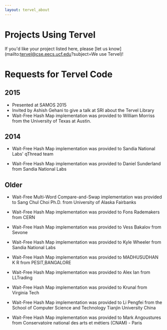 ```yaml
---
layout: tervel_about
---
```


# Projects Using Tervel

If you'd like your project listed here, please
[let us know](mailto:tervel@cse.eecs.ucf.edu?subject=We use Tervel)!


# Requests for Tervel Code

## 2015


- Presented at SAMOS 2015
- Invited by Ashish Gehani to give a talk at SRI about the Tervel Library
- Wait-Free Hash Map implementation was provided to William Morriss from the University of Texas at Austin.

## 2014


- Wait-Free Hash Map implementation was provided to Sandia National Labs' qThread team

- Wait-Free Hash Map implementation was provided to Daniel Sunderland from Sandia National Labs

## Older


- Wait-Free Multi-Word Compare-and-Swap implementation was provided to Sang Chul Choi Ph.D. from University of Alaska Fairbanks

- Wait-Free Hash Map implementation was provided to Fons Rademakers from CERN

- Wait-Free Hash Map implementation was provided to Vess Bakalov from Sevone

- Wait-Free Hash Map implementation was provided to Kyle Wheeler from Sandia National Labs

- Wait-Free Hash Map implementation was provided to MADHUSUDHAN K R from PESIT,BANGALORE

- Wait-Free Hash Map implementation was provided to Alex Ian from  LLTrading

- Wait-Free Hash Map implementation was provided to Krunal from Virginia Tech

- Wait-Free Hash Map implementation was provided to Li Pengfei from the School of Computer Science and Technology Tianjin University China

- Wait-Free Hash Map implementation was provided to Mark Angoustures from Conservatoire national des arts et métiers (CNAM) - Paris